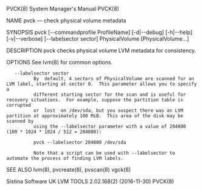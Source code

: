 PVCK(8)                                                       System Manager's Manual                                                      PVCK(8)

NAME
       pvck — check physical volume metadata

SYNOPSIS
       pvck [--commandprofile ProfileName] [-d|--debug] [-h|--help] [-v|--verbose] [--labelsector sector] PhysicalVolume [PhysicalVolume...]

DESCRIPTION
       pvck checks physical volume LVM metadata for consistency.

OPTIONS
       See lvm(8) for common options.

       --labelsector sector
              By  default, 4 sectors of PhysicalVolume are scanned for an LVM label, starting at sector 0.  This parameter allows you to specify a
              different starting sector for the scan and is useful for recovery situations.  For example, suppose the partition table is corrupted
              or  lost  on /dev/sda, but you suspect there was an LVM partition at approximately 100 MiB.  This area of the disk may be scanned by
              using the --labelsector parameter with a value of 204800 (100 * 1024 * 1024 / 512 = 204800):

              pvck --labelsector 204800 /dev/sda

              Note that a script can be used with --labelsector to automate the process of finding LVM labels.

SEE ALSO
       lvm(8), pvcreate(8), pvscan(8) vgck(8)

Sistina Software UK                                     LVM TOOLS 2.02.168(2) (2016-11-30)                                                 PVCK(8)
